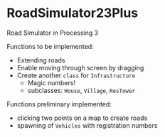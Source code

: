 # RoadSimulator23Plus
Road Simulator in Processing 3

Functions to be implemented:

- Extending roads
- Enable moving through screen by dragging
- Create another `class` for `Infrastructure`
  - Magic numbers!
  - subclasses: `House`, `Village`, `ResTower`

Functions preliminary implemented:

- clicking two points on a map to create roads
- spawning of `Vehicles` with registration numbers
